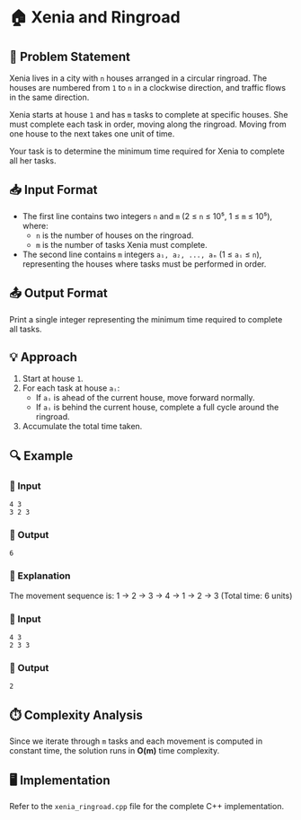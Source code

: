 # 🏠 Xenia and Ringroad

## 📝 Problem Statement
Xenia lives in a city with `n` houses arranged in a circular ringroad. The houses are numbered from `1` to `n` in a clockwise direction, and traffic flows in the same direction.

Xenia starts at house `1` and has `m` tasks to complete at specific houses. She must complete each task in order, moving along the ringroad. Moving from one house to the next takes one unit of time.

Your task is to determine the minimum time required for Xenia to complete all her tasks.

## 📥 Input Format
- The first line contains two integers `n` and `m` (2 ≤ `n` ≤ 10⁵, 1 ≤ `m` ≤ 10⁵), where:
  - `n` is the number of houses on the ringroad.
  - `m` is the number of tasks Xenia must complete.
- The second line contains `m` integers `a₁, a₂, ..., aₘ` (1 ≤ `aᵢ` ≤ `n`), representing the houses where tasks must be performed in order.

## 📤 Output Format
Print a single integer representing the minimum time required to complete all tasks.

## 💡 Approach
1. Start at house `1`.
2. For each task at house `aᵢ`:
   - If `aᵢ` is ahead of the current house, move forward normally.
   - If `aᵢ` is behind the current house, complete a full cycle around the ringroad.
3. Accumulate the total time taken.

## 🔍 Example
### 📌 Input
```
4 3
3 2 3
```
### 📌 Output
```
6
```

### 📌 Explanation
The movement sequence is:
1 → 2 → 3 → 4 → 1 → 2 → 3 (Total time: 6 units)

### 📌 Input
```
4 3
2 3 3
```
### 📌 Output
```
2
```

## ⏱️ Complexity Analysis
Since we iterate through `m` tasks and each movement is computed in constant time, the solution runs in **O(m)** time complexity.

## 🖥️ Implementation
Refer to the `xenia_ringroad.cpp` file for the complete C++ implementation.

